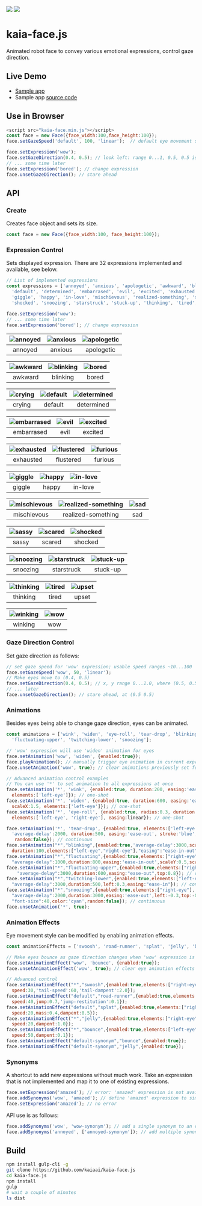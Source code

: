 [![](https://img.shields.io/npm/v/kaia-face.js.svg)](https://www.npmjs.com/package/kaia-face.js)
[![](https://img.shields.io/npm/l/kaia-face.js.svg)](https://www.npmjs.com/package/kaia-face.js)

# kaia-face.js
Animated robot face to convey various emotional expressions, control gaze direction.

## Live Demo
- [Sample app](https://kaia.ai/view-app/5a0556a554d7fc08c068f3b7)
- Sample app [source code](https://github.com/kaiaai/sample-apps/tree/master/face-animation)

## Use in Browser
```js
<script src="kaia-face.min.js"></script>
const face = new Face({face_width:100,face_height:100});
face.setGazeSpeed('default', 100, 'linear');  // default eye movement speed

face.setExpression('wow');
face.setGazeDirection(0.4, 0.5); // look left: range 0...1, 0.5, 0.5 is center 
// ... some time later
face.setExpression('bored'); // change expression
face.unsetGazeDirection(); // stare ahead
````

## API
### Create
Creates face object and sets its size.
```js
const face = new Face({face_width:100, face_height:100});
````
### Expression Control
Sets displayed expression. There are 32 expressions implemented and available, see below.
```js
// List of implemented expressions
const expressions = ['annoyed', 'anxious', 'apologetic', 'awkward', 'blinking', 'bored', 'crying',
  'default', 'determined', 'embarrased', 'evil', 'excited', 'exhausted', 'flustered', 'furious',
  'giggle', 'happy', 'in-love', 'mischievous', 'realized-something', 'sad', 'sassy', 'scared',
  'shocked', 'snoozing', 'starstruck', 'stuck-up', 'thinking', 'tired', 'upset', 'winking', 'wow'];

face.setExpression('wow');
// ... some time later
face.setExpression('bored'); // change expression
````

| ![annoyed](doc/img/annoyed%20240x240.png?raw=true "default") | ![anxious](doc/img/anxious%20240x240.png?raw=true "anxious") | ![apologetic](doc/img/apologetic%20240x240.png?raw=true "apologetic")  |
|:-------------:|:-------------:|:-----:|
| annoyed | anxious | apologetic |

| ![awkward](doc/img/awkward%20240x240.png?raw=true "awkward") | ![blinking](doc/img/blinking%20240x240.png?raw=true "blinking") | ![bored](doc/img/bored%20240x240.png?raw=true "bored")  |
|:-------------:|:-------------:|:-----:|
| awkward | blinking | bored |

| ![crying](doc/img/crying%20240x240.png?raw=true "crying") | ![default](doc/img/default%20240x240.png?raw=true "default") | ![determined](doc/img/determined%20240x240.png?raw=true "determined")  |
|:-------------:|:-------------:|:-----:|
| crying | default | determined |

| ![embarrased](doc/img/embarrased%20240x240.png?raw=true "embarrased") | ![evil](doc/img/evil%20240x240.png?raw=true "evil") | ![excited](doc/img/excited%20240x240.png?raw=true "excited")  |
|:-------------:|:-------------:|:-----:|
| embarrased | evil | excited |

| ![exhausted](doc/img/exhausted%20240x240.png?raw=true "exhausted") | ![flustered](doc/img/flustered%20240x240.png?raw=true "flustered") | ![furious](doc/img/furious%20240x240.png?raw=true "furious")  |
|:-------------:|:-------------:|:-----:|
| exhausted | flustered | furious |

| ![giggle](doc/img/giggle%20240x240.png?raw=true "giggle") | ![happy](doc/img/happy%20240x240.png?raw=true "happy") | ![in-love](doc/img/in-love%20240x240.png?raw=true "in-love")  |
|:-------------:|:-------------:|:-----:|
| giggle | happy | in-love |

| ![mischievous](doc/img/mischievous%20240x240.png?raw=true "mischievous") | ![realized-something](doc/img/realized-something%20240x240.png?raw=true "realized-something") | ![sad](doc/img/sad%20240x240.png?raw=true "sad")  |
|:-------------:|:-------------:|:-----:|
| mischievous | realized-something | sad |

| ![sassy](doc/img/sassy%20240x240.png?raw=true "sassy") | ![scared](doc/img/scared%20240x240.png?raw=true "scared") | ![shocked](doc/img/shocked%20240x240.png?raw=true "shocked")  |
|:-------------:|:-------------:|:-----:|
| sassy | scared | shocked |

| ![snoozing](doc/img/snoozing%20240x240.png?raw=true "snoozing") | ![starstruck](doc/img/starstruck%20240x240.png?raw=true "starstruck") | ![stuck-up](doc/img/stuck-up%20240x240.png?raw=true "stuck-up")  |
|:-------------:|:-------------:|:-----:|
| snoozing | starstruck | stuck-up |

| ![thinking](doc/img/thinking%20240x240.png?raw=true "thinking") | ![tired](doc/img/tired%20240x240.png?raw=true "tired") | ![upset](doc/img/upset%20240x240.png?raw=true "upset")  |
|:-------------:|:-------------:|:-----:|
| thinking | tired | upset |

| ![winking](doc/img/winking%20240x240.png?raw=true "winking") | ![wow](doc/img/wow%20240x240.png?raw=true "wow") |
|:-------------:|:-------------:|
| winking | wow |


### Gaze Direction Control
Set gaze direction as follows:
```js
// set gaze speed for 'wow' expression; usable speed ranges ~10...100
face.setGazeSpeed('wow', 50, 'linear');
// Make eyes move to (0.4, 0.5)
face.setGazeDirection(0.4, 0.5); // x, y range 0...1.0, where (0.5, 0.5) is center
// ... later
face.unsetGazeDirection(); // stare ahead, at (0.5 0.5)
````

### Animations
Besides eyes being able to change gaze direction, eyes can be animated.
```js
const animations = ['wink', 'widen', 'eye-roll', 'tear-drop', 'blinking', 'fluctuating',
  'fluctuating-upper', 'twitching-lower', 'snoozing'];

// 'wow' expression will use 'widen' animation for eyes
face.setAnimation('wow', 'widen', {enabled:true});
face.playAnimation(); // manually trigger eye animation in current expression
face.unsetAnimation('wow', true); // clear animations previously set for 'wow'

// Advanced animation control examples
// You can use '*' to set animation to all expressions at once
face.setAnimation('*', 'wink', {enabled:true, duration:200, easing:'ease-out', scaleY:0.3,
  elements:['left-eye']}); // one-shot
face.setAnimation('*', 'widen', {enabled:true, duration:600, easing:'ease-in', scaleY:1.5,
  scaleX:1.5, elements:['left-eye']}); // one-shot
face.setAnimation('*', 'eye-roll', {enabled:true, radius:0.3, duration:500,
  elements:['left-eye', 'right-eye'], easing:linear}); // one-shot

face.setAnimation('*', 'tear-drop', {enabled:true, elements:['left-eye'],
  'average-delay':2000, duration:500, easing:'ease-out', stroke:'blue', 'color':'cyan',
   random:false}); // continuous
face.setAnimation("*","blinking",{enabled:true,'average-delay':3000,scaleY:0.2,
  duration:100,elements:["left-eye","right-eye"],"easing":"ease-in-out"}); // continuous
face.setAnimation("*","fluctuating",{enabled:true,elements:["right-eye"],
  "average-delay":1000,duration:800,easing:'ease-in-out',scaleY:0.5,scaleX:2.0}); // continuous  
face.setAnimation("*","fluctuating-upper",{enabled:true,elements:["right-eye"],
    "average-delay":3000,duration:600,easing:"ease-out",top:0.8}); // continuous
face.setAnimation("*","twitching-lower",{enabled:true,elements:["left-eye","right-eye"],
  "average-delay":3000,duration:500,left:0.3,easing:"ease-in"}); // continuous
face.setAnimation("*","snoozing",{enabled:true,elements:["right-eye"],
  "average-delay":2000,duration:3000,easing:'ease-out',left:-0.3,top:-0.3,
  "font-size":40,color:'cyan',random:false}); // continuous
face.unsetAnimation('*', true);
````

### Animation Effects
Eye movement style can be modified by enabling animation effects.
```js
const animationEffects = ['swoosh', 'road-runner', 'splat', 'jelly', 'bounce'];

// Make eyes bounce as gaze direction changes when 'wow' expression is displayed
face.setAnimationEffect('wow', 'bounce', {enabled:true});
face.unsetAnimationEffect('wow', true); // clear eye animation effects associated with 'wow'

// Advanced control
face.setAnimationEffect("*","swoosh",{enabled:true,elements:["right-eye","left-eye"],
  speed:30,'tail-speed':60,'tail-dampent':2.0});
face.setAnimationEffect("default","road-runner",{enabled:true,elements:["left-eye"],
  speed:40,jump:0.7,'jump-restitution':0.1});
face.setAnimationEffect("default","splat",{enabled:true,elements:["right-eye"],
  speed:20,mass:0.4,dampent:0.5});
face.setAnimationEffect("*","jelly",{enabled:true,elements:["right-eye"],
  speed:20,dampent:1.0});
face.setAnimationEffect("*","bounce",{enabled:true,elements:["left-eye"],
  speed:50,dampent:0.1});
face.setAnimationEffect("default-synonym","bounce",{enabled:true});  
face.setAnimationEffect("default-synonym","jelly",{enabled:true});
````
### Synonyms
A shortcut to add new expressions without much work. Take an expression that is not implemented and map it to one of existing expressions.
```js
face.setExpression('amazed'); // error: 'amazed' expression is not available
face.addSynonyms('wow', 'amazed'); // define 'amazed' expression to simply use 'wow'
face.setExpression('amazed'); // no error
````
API use is as follows:
```js
face.addSynonyms('wow', 'wow-synonym'); // add a single synonym to an existing expression
face.addSynonyms('annoyed', ['annoyed-synonym']); // add multiple synonims to an existing expression
````

## Build
````bash
npm install gulp-cli -g
git clone https://github.com/kaiaai/kaia-face.js
cd kaia-face.js
npm install
gulp
# wait a couple of minutes
ls dist
````

